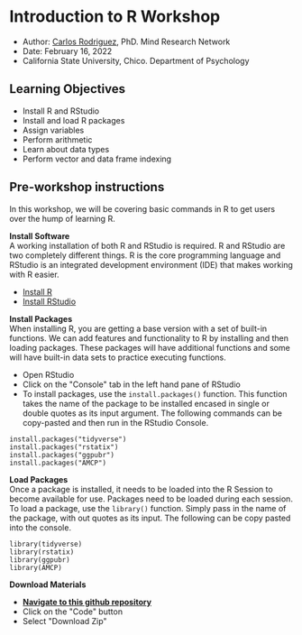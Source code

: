 # Introduction to R Workshop
- Author: [Carlos Rodriguez](https://keen-wilson-61a022.netlify.app/), PhD. Mind Research Network
- Date: February 16, 2022
- California State University, Chico. Department of Psychology

## Learning Objectives
- Install R and RStudio
- Install and load R packages
- Assign variables
- Perform arithmetic
- Learn about data types
- Perform vector and data frame indexing 

## Pre-workshop instructions
In this workshop, we will be covering basic commands in R to get users over the hump of learning R.

**Install Software** \
A working installation of both R and RStudio is required. R and RStudio are two completely different things. R is the core programming language and RStudio is an integrated development environment (IDE) that makes working with R easier.
- [Install R](http://cran.wustl.edu/)
- [Install RStudio](https://www.rstudio.com/products/rstudio/download/#download)

**Install Packages** \
When installing R, you are getting a base version with a set of built-in functions. We can add features and functionality to R by installing and then loading packages. These packages will have additional functions and some will have built-in data sets to practice executing functions.

- Open RStudio
- Click on the "Console" tab in the left hand pane of RStudio
- To install packages, use the `install.packages()` function. This function takes the name of the package to be installed encased in single or double quotes as its input argument. The following commands can be copy-pasted and then run in the RStudio Console.
 ```{r}
 install.packages("tidyverse")
 install.packages("rstatix")
 install.packages("ggpubr")
 install.packages("AMCP")
 ```
**Load Packages** \
Once a package is installed, it needs to be loaded into the R Session to become available for use. Packages need to be loaded during each session. To load a package, use the `library()` function. Simply pass in the name of the package, with out quotes as its input. The following can be copy pasted into the console.
 ```{r}
 library(tidyverse)
 library(rstatix)
 library(ggpubr)
 library(AMCP)
 ```
 **Download Materials**
- [**Navigate to this github repository**](https://github.com/carlosivanr/intro_to_R/)
- Click on the "Code" button
- Select "Download Zip"

 
 <!-- 
**Function Name Conflicts** \
 Every now and then you may load a package that contains functions with overlapping names. Usually these come up in a warning messages when loading a package. To avoid confusion, you can specify the package and function in code. This is usually written as the package name, double colons, and then the function. This is helpful for troubleshooting some code errors.
 ```{r}
 # Normal call to the select function
 select(data_frame, column_to_select)
 
 # Specifying the select function from the dplyr package
 dplyr::select(data_frame, column_to_select)
 ```
 -->
